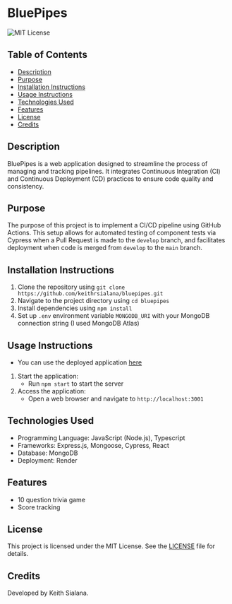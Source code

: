 # BluePipes
![MIT License](https://img.shields.io/badge/License-MIT-blue.svg)

## Table of Contents
- [Description](#description)
- [Purpose](#purpose)
- [Installation Instructions](#installation-instructions)
- [Usage Instructions](#usage-instructions)
- [Technologies Used](#technologies-used)
- [Features](#features)
- [License](#license)
- [Credits](#credits)

## Description
BluePipes is a web application designed to streamline the process of managing and tracking pipelines. It integrates Continuous Integration (CI) and Continuous Deployment (CD) practices to ensure code quality and consistency.

## Purpose
The purpose of this project is to implement a CI/CD pipeline using GitHub Actions. This setup allows for automated testing of component tests via Cypress when a Pull Request is made to the `develop` branch, and facilitates deployment when code is merged from `develop` to the `main` branch.

## Installation Instructions
1. Clone the repository using `git clone https://github.com/keithrsialana/bluepipes.git`
2. Navigate to the project directory using `cd bluepipes`
3. Install dependencies using `npm install`
4. Set up `.env` environment variable `MONGODB_URI` with your MongoDB connection string (I used MongoDB Atlas)

## Usage Instructions
- You can use the deployed application [here](https://blue-pipes.onrender.com/)
1. Start the application:
    - Run `npm start` to start the server
2. Access the application:
    - Open a web browser and navigate to `http://localhost:3001`

## Technologies Used
- Programming Language: JavaScript (Node.js), Typescript
- Frameworks: Express.js, Mongoose, Cypress, React
- Database: MongoDB
- Deployment: Render

## Features
- 10 question trivia game
- Score tracking

## License
This project is licensed under the MIT License. See the [LICENSE](LICENSE) file for details.

## Credits
Developed by Keith Sialana.